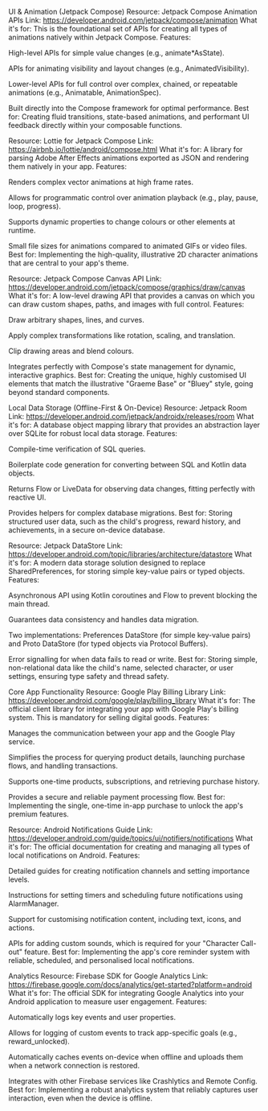 UI & Animation (Jetpack Compose)
Resource: Jetpack Compose Animation APIs
Link: https://developer.android.com/jetpack/compose/animation
What it's for: This is the foundational set of APIs for creating all types of animations natively within Jetpack Compose.
Features:

High-level APIs for simple value changes (e.g., animate*AsState).

APIs for animating visibility and layout changes (e.g., AnimatedVisibility).

Lower-level APIs for full control over complex, chained, or repeatable animations (e.g., Animatable, AnimationSpec).

Built directly into the Compose framework for optimal performance.
Best for: Creating fluid transitions, state-based animations, and performant UI feedback directly within your composable functions.

Resource: Lottie for Jetpack Compose
Link: https://airbnb.io/lottie/android/compose.html
What it's for: A library for parsing Adobe After Effects animations exported as JSON and rendering them natively in your app.
Features:

Renders complex vector animations at high frame rates.

Allows for programmatic control over animation playback (e.g., play, pause, loop, progress).

Supports dynamic properties to change colours or other elements at runtime.

Small file sizes for animations compared to animated GIFs or video files.
Best for: Implementing the high-quality, illustrative 2D character animations that are central to your app's theme.

Resource: Jetpack Compose Canvas API
Link: https://developer.android.com/jetpack/compose/graphics/draw/canvas
What it's for: A low-level drawing API that provides a canvas on which you can draw custom shapes, paths, and images with full control.
Features:

Draw arbitrary shapes, lines, and curves.

Apply complex transformations like rotation, scaling, and translation.

Clip drawing areas and blend colours.

Integrates perfectly with Compose's state management for dynamic, interactive graphics.
Best for: Creating the unique, highly customised UI elements that match the illustrative "Graeme Base" or "Bluey" style, going beyond standard components.

Local Data Storage (Offline-First & On-Device)
Resource: Jetpack Room
Link: https://developer.android.com/jetpack/androidx/releases/room
What it's for: A database object mapping library that provides an abstraction layer over SQLite for robust local data storage.
Features:

Compile-time verification of SQL queries.

Boilerplate code generation for converting between SQL and Kotlin data objects.

Returns Flow or LiveData for observing data changes, fitting perfectly with reactive UI.

Provides helpers for complex database migrations.
Best for: Storing structured user data, such as the child's progress, reward history, and achievements, in a secure on-device database.

Resource: Jetpack DataStore
Link: https://developer.android.com/topic/libraries/architecture/datastore
What it's for: A modern data storage solution designed to replace SharedPreferences, for storing simple key-value pairs or typed objects.
Features:

Asynchronous API using Kotlin coroutines and Flow to prevent blocking the main thread.

Guarantees data consistency and handles data migration.

Two implementations: Preferences DataStore (for simple key-value pairs) and Proto DataStore (for typed objects via Protocol Buffers).

Error signalling for when data fails to read or write.
Best for: Storing simple, non-relational data like the child's name, selected character, or user settings, ensuring type safety and thread safety.

Core App Functionality
Resource: Google Play Billing Library
Link: https://developer.android.com/google/play/billing_library
What it's for: The official client library for integrating your app with Google Play's billing system. This is mandatory for selling digital goods.
Features:

Manages the communication between your app and the Google Play service.

Simplifies the process for querying product details, launching purchase flows, and handling transactions.

Supports one-time products, subscriptions, and retrieving purchase history.

Provides a secure and reliable payment processing flow.
Best for: Implementing the single, one-time in-app purchase to unlock the app's premium features.

Resource: Android Notifications Guide
Link: https://developer.android.com/guide/topics/ui/notifiers/notifications
What it's for: The official documentation for creating and managing all types of local notifications on Android.
Features:

Detailed guides for creating notification channels and setting importance levels.

Instructions for setting timers and scheduling future notifications using AlarmManager.

Support for customising notification content, including text, icons, and actions.

APIs for adding custom sounds, which is required for your "Character Call-out" feature.
Best for: Implementing the app's core reminder system with reliable, scheduled, and personalised local notifications.

Analytics
Resource: Firebase SDK for Google Analytics
Link: https://firebase.google.com/docs/analytics/get-started?platform=android
What it's for: The official SDK for integrating Google Analytics into your Android application to measure user engagement.
Features:

Automatically logs key events and user properties.

Allows for logging of custom events to track app-specific goals (e.g., reward_unlocked).

Automatically caches events on-device when offline and uploads them when a network connection is restored.

Integrates with other Firebase services like Crashlytics and Remote Config.
Best for: Implementing a robust analytics system that reliably captures user interaction, even when the device is offline.